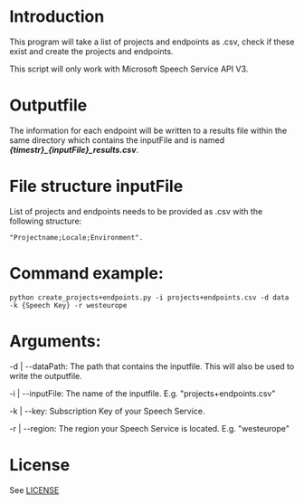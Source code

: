 # Introduction
This program will take a list of projects and endpoints as .csv, check if these exist and create the projects and endpoints.

This script will only work with Microsoft Speech Service API V3.

# Outputfile
The information for each endpoint will be written to a results file within the same directory which contains the inputFile and is named ***{timestr}_{inputFile}_results.csv***.

# File structure inputFile
List of projects and endpoints needs to be provided as .csv with the following structure:
```
"Projectname;Locale;Environment".
```

# Command example:
```
python create_projects+endpoints.py -i projects+endpoints.csv -d data -k {Speech Key} -r westeurope
```

# Arguments:

-d | --dataPath: The path that contains the inputfile. This will also be used to write the outputfile.

-i | --inputFile: The name of the inputfile. E.g. "projects+endpoints.csv"

-k | --key: Subscription Key of your Speech Service.

-r | --region: The region your Speech Service is located. E.g. "westeurope"

# License
See [LICENSE](./LICENSE)